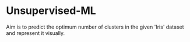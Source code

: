 # Unsupervised-ML
Aim is to predict the optimum number of clusters in the given 'Iris' dataset and represent it visually.
